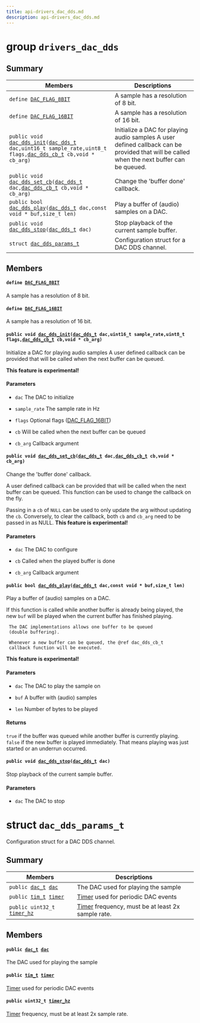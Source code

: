 ```yaml
---
title: api-drivers_dac_dds.md
description: api-drivers_dac_dds.md
---
```

# group `drivers_dac_dds` 

## Summary

 Members                        | Descriptions                                
--------------------------------|---------------------------------------------
`define `[`DAC_FLAG_8BIT`](#group__drivers__dac__dds_1ga5683290ab0aadaab668f3c8095f104dd)            | A sample has a resolution of 8 bit.
`define `[`DAC_FLAG_16BIT`](#group__drivers__dac__dds_1ga1a7140f40c46a4eff88128b0e2b63ec6)            | A sample has a resolution of 16 bit.
`public void `[`dac_dds_init`](#group__drivers__dac__dds_1ga0cbfcafc3ec22f4aaa39ba8f1c617edb)`(`[`dac_dds_t`](./doc/starlight-docs/src/content/docs/apidoc/api-undefined.md#group__drivers__dac__dds_1gaeea69ae6c950bdb39863ee69cae38501)` dac,uint16_t sample_rate,uint8_t flags,`[`dac_dds_cb_t`](./doc/starlight-docs/src/content/docs/apidoc/api-undefined.md#group__drivers__dac__dds_1gad1b5b35d8c3cc3acc6ef7d2cc32d30c5)` cb,void * cb_arg)`            | Initialize a DAC for playing audio samples A user defined callback can be provided that will be called when the next buffer can be queued.
`public void `[`dac_dds_set_cb`](#group__drivers__dac__dds_1gafb4b23c6367e34487e3b053715e9b9f7)`(`[`dac_dds_t`](./doc/starlight-docs/src/content/docs/apidoc/api-undefined.md#group__drivers__dac__dds_1gaeea69ae6c950bdb39863ee69cae38501)` dac,`[`dac_dds_cb_t`](./doc/starlight-docs/src/content/docs/apidoc/api-undefined.md#group__drivers__dac__dds_1gad1b5b35d8c3cc3acc6ef7d2cc32d30c5)` cb,void * cb_arg)`            | Change the 'buffer done' callback.
`public bool `[`dac_dds_play`](#group__drivers__dac__dds_1gae98a6366a2d5bab94d5e03a2aee13c0d)`(`[`dac_dds_t`](./doc/starlight-docs/src/content/docs/apidoc/api-undefined.md#group__drivers__dac__dds_1gaeea69ae6c950bdb39863ee69cae38501)` dac,const void * buf,size_t len)`            | Play a buffer of (audio) samples on a DAC.
`public void `[`dac_dds_stop`](#group__drivers__dac__dds_1ga7b20737cb0cc9d99239334eeea6f9890)`(`[`dac_dds_t`](./doc/starlight-docs/src/content/docs/apidoc/api-undefined.md#group__drivers__dac__dds_1gaeea69ae6c950bdb39863ee69cae38501)` dac)`            | Stop playback of the current sample buffer.
`struct `[`dac_dds_params_t`](#structdac__dds__params__t) | Configuration struct for a DAC DDS channel.

## Members

#### `define `[`DAC_FLAG_8BIT`](#group__drivers__dac__dds_1ga5683290ab0aadaab668f3c8095f104dd) 

A sample has a resolution of 8 bit.

#### `define `[`DAC_FLAG_16BIT`](#group__drivers__dac__dds_1ga1a7140f40c46a4eff88128b0e2b63ec6) 

A sample has a resolution of 16 bit.

#### `public void `[`dac_dds_init`](#group__drivers__dac__dds_1ga0cbfcafc3ec22f4aaa39ba8f1c617edb)`(`[`dac_dds_t`](./doc/starlight-docs/src/content/docs/apidoc/api-undefined.md#group__drivers__dac__dds_1gaeea69ae6c950bdb39863ee69cae38501)` dac,uint16_t sample_rate,uint8_t flags,`[`dac_dds_cb_t`](./doc/starlight-docs/src/content/docs/apidoc/api-undefined.md#group__drivers__dac__dds_1gad1b5b35d8c3cc3acc6ef7d2cc32d30c5)` cb,void * cb_arg)` 

Initialize a DAC for playing audio samples A user defined callback can be provided that will be called when the next buffer can be queued.

**This feature is experimental!**

#### Parameters
* `dac` The DAC to initialize 

* `sample_rate` The sample rate in Hz 

* `flags` Optional flags ([DAC_FLAG_16BIT](./doc/starlight-docs/src/content/docs/apidoc/api-undefined.md#group__drivers__dac__dds_1ga1a7140f40c46a4eff88128b0e2b63ec6)) 

* `cb` Will be called when the next buffer can be queued 

* `cb_arg` Callback argument

#### `public void `[`dac_dds_set_cb`](#group__drivers__dac__dds_1gafb4b23c6367e34487e3b053715e9b9f7)`(`[`dac_dds_t`](./doc/starlight-docs/src/content/docs/apidoc/api-undefined.md#group__drivers__dac__dds_1gaeea69ae6c950bdb39863ee69cae38501)` dac,`[`dac_dds_cb_t`](./doc/starlight-docs/src/content/docs/apidoc/api-undefined.md#group__drivers__dac__dds_1gad1b5b35d8c3cc3acc6ef7d2cc32d30c5)` cb,void * cb_arg)` 

Change the 'buffer done' callback.

A user defined callback can be provided that will be called when the next buffer can be queued. This function can be used to change the callback on the fly.

Passing in a `cb` of `NULL` can be used to only update the arg without updating the `cb`. Conversely, to clear the callback, both `cb` and `cb_arg` need to be passed in as NULL. **This feature is experimental!**

#### Parameters
* `dac` The DAC to configure 

* `cb` Called when the played buffer is done 

* `cb_arg` Callback argument

#### `public bool `[`dac_dds_play`](#group__drivers__dac__dds_1gae98a6366a2d5bab94d5e03a2aee13c0d)`(`[`dac_dds_t`](./doc/starlight-docs/src/content/docs/apidoc/api-undefined.md#group__drivers__dac__dds_1gaeea69ae6c950bdb39863ee69cae38501)` dac,const void * buf,size_t len)` 

Play a buffer of (audio) samples on a DAC.

If this function is called while another buffer is already
     being played, the new `buf` will be played when the current
     buffer has finished playing.

     The DAC implementations allows one buffer to be queued
     (double buffering).

     Whenever a new buffer can be queued, the @ref dac_dds_cb_t
     callback function will be executed.
**This feature is experimental!**

#### Parameters
* `dac` The DAC to play the sample on 

* `buf` A buffer with (audio) samples 

* `len` Number of bytes to be played

#### Returns
`true` if the buffer was queued while another buffer is currently playing. `false` if the new buffer is played immediately. That means playing was just started or an underrun occurred.

#### `public void `[`dac_dds_stop`](#group__drivers__dac__dds_1ga7b20737cb0cc9d99239334eeea6f9890)`(`[`dac_dds_t`](./doc/starlight-docs/src/content/docs/apidoc/api-undefined.md#group__drivers__dac__dds_1gaeea69ae6c950bdb39863ee69cae38501)` dac)` 

Stop playback of the current sample buffer.

#### Parameters
* `dac` The DAC to stop

# struct `dac_dds_params_t` 

Configuration struct for a DAC DDS channel.

## Summary

 Members                        | Descriptions                                
--------------------------------|---------------------------------------------
`public `[`dac_t`](./doc/starlight-docs/src/content/docs/apidoc/api-undefined.md#group__drivers__periph__dac_1ga07648053b48b5aa7d1c4dc9075d7a5de)` `[`dac`](#structdac__dds__params__t_1a87111a3bd74a5dbdd23adc1e76f1848a) | The DAC used for playing the sample
`public `[`tim_t`](./doc/starlight-docs/src/content/docs/apidoc/api-undefined.md#group__drivers__periph__timer_1ga4a57e4433f77c5f60ecbdb5739d1add6)` `[`timer`](#structdac__dds__params__t_1a89022cb76b798a4f4f90c28248e8d7a0) | [Timer](./doc/starlight-docs/src/content/docs/apidoc/api-pkg_paho_mqtt.md#structTimer) used for periodic DAC events
`public uint32_t `[`timer_hz`](#structdac__dds__params__t_1a8793c98f7c6776c07c6a3840a90b0fec) | [Timer](./doc/starlight-docs/src/content/docs/apidoc/api-pkg_paho_mqtt.md#structTimer) frequency, must be at least 2x sample rate.

## Members

#### `public `[`dac_t`](./doc/starlight-docs/src/content/docs/apidoc/api-undefined.md#group__drivers__periph__dac_1ga07648053b48b5aa7d1c4dc9075d7a5de)` `[`dac`](#structdac__dds__params__t_1a87111a3bd74a5dbdd23adc1e76f1848a) 

The DAC used for playing the sample

#### `public `[`tim_t`](./doc/starlight-docs/src/content/docs/apidoc/api-undefined.md#group__drivers__periph__timer_1ga4a57e4433f77c5f60ecbdb5739d1add6)` `[`timer`](#structdac__dds__params__t_1a89022cb76b798a4f4f90c28248e8d7a0) 

[Timer](./doc/starlight-docs/src/content/docs/apidoc/api-pkg_paho_mqtt.md#structTimer) used for periodic DAC events

#### `public uint32_t `[`timer_hz`](#structdac__dds__params__t_1a8793c98f7c6776c07c6a3840a90b0fec) 

[Timer](./doc/starlight-docs/src/content/docs/apidoc/api-pkg_paho_mqtt.md#structTimer) frequency, must be at least 2x sample rate.

